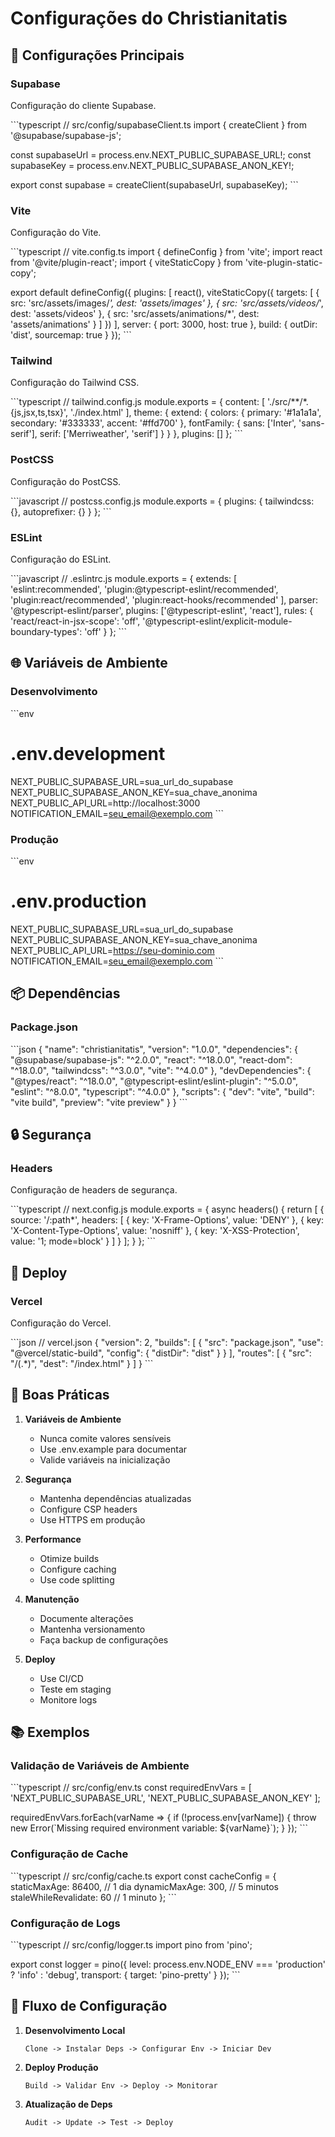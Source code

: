 # Configurações do Christianitatis

## 🔧 Configurações Principais

### Supabase

Configuração do cliente Supabase.

\`\`\`typescript
// src/config/supabaseClient.ts
import { createClient } from '@supabase/supabase-js';

const supabaseUrl = process.env.NEXT_PUBLIC_SUPABASE_URL!;
const supabaseKey = process.env.NEXT_PUBLIC_SUPABASE_ANON_KEY!;

export const supabase = createClient(supabaseUrl, supabaseKey);
\`\`\`

### Vite

Configuração do Vite.

\`\`\`typescript
// vite.config.ts
import { defineConfig } from 'vite';
import react from '@vite/plugin-react';
import { viteStaticCopy } from 'vite-plugin-static-copy';

export default defineConfig({
plugins: [
react(),
viteStaticCopy({
targets: [
{
src: 'src/assets/images/*',
dest: 'assets/images'
},
{
src: 'src/assets/videos/*',
dest: 'assets/videos'
},
{
src: 'src/assets/animations/*',
dest: 'assets/animations'
}
]
})
],
server: {
port: 3000,
host: true
},
build: {
outDir: 'dist',
sourcemap: true
}
});
\`\`\`

### Tailwind

Configuração do Tailwind CSS.

\`\`\`typescript
// tailwind.config.js
module.exports = {
content: [
'./src/**/*.{js,jsx,ts,tsx}',
'./index.html'
],
theme: {
extend: {
colors: {
primary: '#1a1a1a',
secondary: '#333333',
accent: '#ffd700'
},
fontFamily: {
sans: ['Inter', 'sans-serif'],
serif: ['Merriweather', 'serif']
}
}
},
plugins: []
};
\`\`\`

### PostCSS

Configuração do PostCSS.

\`\`\`javascript
// postcss.config.js
module.exports = {
plugins: {
tailwindcss: {},
autoprefixer: {}
}
};
\`\`\`

### ESLint

Configuração do ESLint.

\`\`\`javascript
// .eslintrc.js
module.exports = {
extends: [
'eslint:recommended',
'plugin:@typescript-eslint/recommended',
'plugin:react/recommended',
'plugin:react-hooks/recommended'
],
parser: '@typescript-eslint/parser',
plugins: ['@typescript-eslint', 'react'],
rules: {
'react/react-in-jsx-scope': 'off',
'@typescript-eslint/explicit-module-boundary-types': 'off'
}
};
\`\`\`

## 🌐 Variáveis de Ambiente

### Desenvolvimento

\`\`\`env

# .env.development

NEXT_PUBLIC_SUPABASE_URL=sua_url_do_supabase
NEXT_PUBLIC_SUPABASE_ANON_KEY=sua_chave_anonima
NEXT_PUBLIC_API_URL=http://localhost:3000
NOTIFICATION_EMAIL=seu_email@exemplo.com
\`\`\`

### Produção

\`\`\`env

# .env.production

NEXT_PUBLIC_SUPABASE_URL=sua_url_do_supabase
NEXT_PUBLIC_SUPABASE_ANON_KEY=sua_chave_anonima
NEXT_PUBLIC_API_URL=https://seu-dominio.com
NOTIFICATION_EMAIL=seu_email@exemplo.com
\`\`\`

## 📦 Dependências

### Package.json

\`\`\`json
{
"name": "christianitatis",
"version": "1.0.0",
"dependencies": {
"@supabase/supabase-js": "^2.0.0",
"react": "^18.0.0",
"react-dom": "^18.0.0",
"tailwindcss": "^3.0.0",
"vite": "^4.0.0"
},
"devDependencies": {
"@types/react": "^18.0.0",
"@typescript-eslint/eslint-plugin": "^5.0.0",
"eslint": "^8.0.0",
"typescript": "^4.0.0"
},
"scripts": {
"dev": "vite",
"build": "vite build",
"preview": "vite preview"
}
}
\`\`\`

## 🔒 Segurança

### Headers

Configuração de headers de segurança.

\`\`\`typescript
// next.config.js
module.exports = {
async headers() {
return [
{
source: '/:path\*',
headers: [
{
key: 'X-Frame-Options',
value: 'DENY'
},
{
key: 'X-Content-Type-Options',
value: 'nosniff'
},
{
key: 'X-XSS-Protection',
value: '1; mode=block'
}
]
}
];
}
};
\`\`\`

## 🚀 Deploy

### Vercel

Configuração do Vercel.

\`\`\`json
// vercel.json
{
"version": 2,
"builds": [
{
"src": "package.json",
"use": "@vercel/static-build",
"config": { "distDir": "dist" }
}
],
"routes": [
{
"src": "/(.*)",
"dest": "/index.html"
}
]
}
\`\`\`

## 🔧 Boas Práticas

1. **Variáveis de Ambiente**

   - Nunca comite valores sensíveis
   - Use .env.example para documentar
   - Valide variáveis na inicialização

2. **Segurança**

   - Mantenha dependências atualizadas
   - Configure CSP headers
   - Use HTTPS em produção

3. **Performance**

   - Otimize builds
   - Configure caching
   - Use code splitting

4. **Manutenção**

   - Documente alterações
   - Mantenha versionamento
   - Faça backup de configurações

5. **Deploy**
   - Use CI/CD
   - Teste em staging
   - Monitore logs

## 📚 Exemplos

### Validação de Variáveis de Ambiente

\`\`\`typescript
// src/config/env.ts
const requiredEnvVars = [
'NEXT_PUBLIC_SUPABASE_URL',
'NEXT_PUBLIC_SUPABASE_ANON_KEY'
];

requiredEnvVars.forEach(varName => {
if (!process.env[varName]) {
throw new Error(\`Missing required environment variable: \${varName}\`);
}
});
\`\`\`

### Configuração de Cache

\`\`\`typescript
// src/config/cache.ts
export const cacheConfig = {
staticMaxAge: 86400, // 1 dia
dynamicMaxAge: 300, // 5 minutos
staleWhileRevalidate: 60 // 1 minuto
};
\`\`\`

### Configuração de Logs

\`\`\`typescript
// src/config/logger.ts
import pino from 'pino';

export const logger = pino({
level: process.env.NODE_ENV === 'production' ? 'info' : 'debug',
transport: {
target: 'pino-pretty'
}
});
\`\`\`

## 🔄 Fluxo de Configuração

1. **Desenvolvimento Local**

   ```
   Clone -> Instalar Deps -> Configurar Env -> Iniciar Dev
   ```

2. **Deploy Produção**

   ```
   Build -> Validar Env -> Deploy -> Monitorar
   ```

3. **Atualização de Deps**
   ```
   Audit -> Update -> Test -> Deploy
   ```
